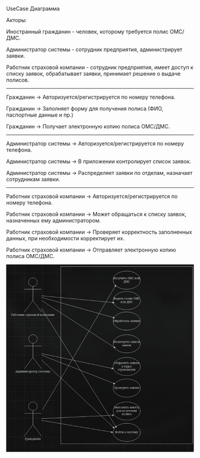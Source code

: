 UseCase Диаграмма

Акторы:

Иностранный гражданин - человек, которому требуется полис ОМС/ДМС.

Администратор системы - сотрудник предприятия, администрирует заявки.

Работник страховой компании - сотрудник предприятия, имеет доступ к списку заявок, обрабатывает заявки, принимает решение о выдаче полисов.

______________________________________________________________

  Гражданин -> Авторизуется/регистрируется по номеру телефона.

  Гражданин -> Заполняет форму для получения полиса (ФИО, паспортные данные и пр.)

  Гражданин -> Получает электронную копию полиса ОМС/ДМС.

______________________________________________________________

  Администратор системы -> Авторизуется/регистрируется по номеру телефона.
  
  Администратор системы -> В приложении контролирует список заявок.
  
  Администратор системы -> Распределяет заявки по отделам, назначает сотрудникам заявки.

______________________________________________________________

  Работник страховой компании -> Авторизуется/регистрируется по номеру телефона.

  Работник страховой компании -> Может обращаться к списку заявок, назначенных ему администратором.

  Работник страховой компании -> Проверяет корректность заполненных данных, при необходимости корректирует их.

  Работник страховой компании -> Отправляет электронную копию полиса ОМС/ДМС.

![](https://github.com/babidjon666/universityProject/blob/9da34f551bc69bb0181928bca18b576fa1870a04/insurance_organisation/UseCase_insurance.jpg)

